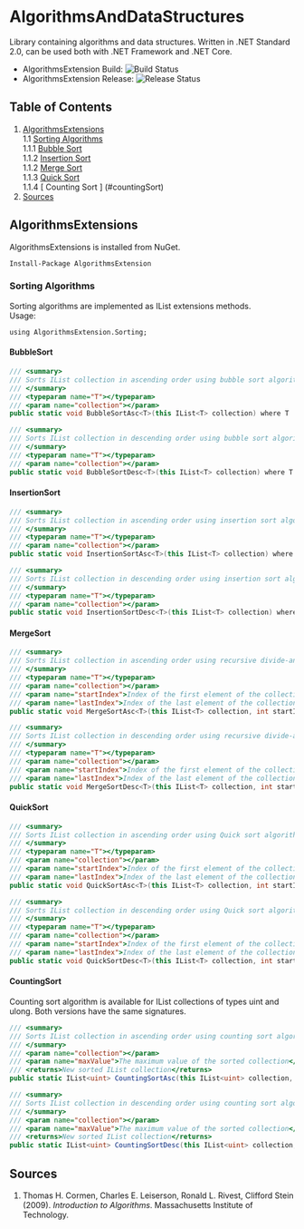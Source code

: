 # AlgorithmsAndDataStructures

Library containing algorithms and data structures. Written in .NET Standard 2.0, can be used both with .NET Framework and .NET Core.

- AlgorithmsExtension Build: ![Build Status](
https://dev.azure.com/marekott94/AlgorithmsAndDataStructures/_apis/build/status/AlgorithmsBuild?branchName=master "Build Status")
- AlgorithmsExtension Release: ![Release Status](
https://vsrm.dev.azure.com/marekott94/_apis/public/Release/badge/2413bb11-0690-4a93-94d6-5246c6d9b814/1/1 "Release Status")

## Table of Contents
1. [ AlgorithmsExtensions ](#algorithmsExtensions)<br/>
1.1 [ Sorting Algorithms ](#sortingAlgorithms)<br/>
1.1.1 [ Bubble Sort ](#bubbleSort)<br/>
1.1.2 [ Insertion Sort ](#insertionSort)<br/>
1.1.2 [ Merge Sort ](#mergeSort)<br/>
1.1.3 [ Quick Sort ](#quickSort)<br/>
1.1.4 [ Counting Sort ] (#countingSort)<br/>
2. [ Sources ](#sources)<br/>

<a name="algorithmsExtensions"></a>
## AlgorithmsExtensions 
AlgorithmsExtensions is installed from NuGet.
```
Install-Package AlgorithmsExtension
```
<a name="sortingAlgorithms"></a>
### Sorting Algorithms
Sorting algorithms are implemented as IList extensions methods.<br/>
Usage:
```
using AlgorithmsExtension.Sorting;
```

<a name="bubbleSort"></a>
#### BubbleSort
```csharp
/// <summary>
/// Sorts IList collection in ascending order using bubble sort algorithm
/// </summary>
/// <typeparam name="T"></typeparam>
/// <param name="collection"></param>
public static void BubbleSortAsc<T>(this IList<T> collection) where T : IComparable, IComparable<T>
```
```csharp
/// <summary>
/// Sorts IList collection in descending order using bubble sort algorithm
/// </summary>
/// <typeparam name="T"></typeparam>
/// <param name="collection"></param>
public static void BubbleSortDesc<T>(this IList<T> collection) where T : IComparable, IComparable<T>
```

<a name="insertionSort"></a>
#### InsertionSort
```csharp
/// <summary>
/// Sorts IList collection in ascending order using insertion sort algorithm.
/// </summary>
/// <typeparam name="T"></typeparam>
/// <param name="collection"></param>
public static void InsertionSortAsc<T>(this IList<T> collection) where T : IComparable, IComparable<T>
```
```csharp
/// <summary>
/// Sorts IList collection in descending order using insertion sort algorithm.
/// </summary>
/// <typeparam name="T"></typeparam>
/// <param name="collection"></param>
public static void InsertionSortDesc<T>(this IList<T> collection) where T : IComparable, IComparable<T>
```

<a name="mergeSort"></a>
#### MergeSort
```csharp
/// <summary>
/// Sorts IList collection in ascending order using recursive divide-and-conquer algorithm
/// </summary>
/// <typeparam name="T"></typeparam>
/// <param name="collection"></param>
/// <param name="startIndex">Index of the first element of the collection</param>
/// <param name="lastIndex">Index of the last element of the collection</param>
public static void MergeSortAsc<T>(this IList<T> collection, int startIndex, int lastIndex) where T : IComparable, IComparable<T>
```
```csharp
/// <summary>
/// Sorts IList collection in descending order using recursive divide-and-conquer algorithm
/// </summary>
/// <typeparam name="T"></typeparam>
/// <param name="collection"></param>
/// <param name="startIndex">Index of the first element of the collection</param>
/// <param name="lastIndex">Index of the last element of the collection</param>
public static void MergeSortDesc<T>(this IList<T> collection, int startIndex, int lastIndex) where T : IComparable, IComparable<T>
```

<a name="quickSort"></a>
#### QuickSort
```csharp
/// <summary>
/// Sorts IList collection in ascending order using Quick sort algorithm
/// </summary>
/// <typeparam name="T"></typeparam>
/// <param name="collection"></param>
/// <param name="startIndex">Index of the first element of the collection</param>
/// <param name="lastIndex">Index of the last element of the collection</param>
public static void QuickSortAsc<T>(this IList<T> collection, int startIndex, int lastIndex) where T : IComparable, IComparable<T>
```
```csharp
/// <summary>
/// Sorts IList collection in descending order using Quick sort algorithm
/// </summary>
/// <typeparam name="T"></typeparam>
/// <param name="collection"></param>
/// <param name="startIndex">Index of the first element of the collection</param>
/// <param name="lastIndex">Index of the last element of the collection</param>
public static void QuickSortDesc<T>(this IList<T> collection, int startIndex, int lastIndex) where T : IComparable, IComparable<T>
```

<a name="countingSort"></a>
#### CountingSort
Counting sort algorithm is available for IList collections of types uint and ulong. Both versions have the same signatures.
```csharp
/// <summary>
/// Sorts IList collection in ascending order using counting sort algorithm
/// </summary>
/// <param name="collection"></param>
/// <param name="maxValue">The maximum value of the sorted collection</param>
/// <returns>New sorted IList collection</returns>
public static IList<uint> CountingSortAsc(this IList<uint> collection, uint maxValue)
```
```csharp
/// <summary>
/// Sorts IList collection in descending order using counting sort algorithm
/// </summary>
/// <param name="collection"></param>
/// <param name="maxValue">The maximum value of the sorted collection</param>
/// <returns>New sorted IList collection</returns>
public static IList<uint> CountingSortDesc(this IList<uint> collection, uint maxValue)
```

<a name="sources"></a>
## Sources
1. Thomas H. Cormen, Charles E. Leiserson, Ronald L. Rivest, Clifford Stein (2009). *Introduction to Algorithms*. 
Massachusetts Institute of Technology.
